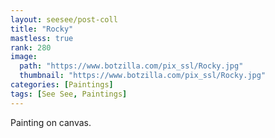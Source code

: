 ```yaml
---
layout: seesee/post-coll
title: "Rocky"
mastless: true
rank: 280
image:
  path: "https://www.botzilla.com/pix_ssl/Rocky.jpg"
  thumbnail: "https://www.botzilla.com/pix_ssl/Rocky.jpg"
categories: [Paintings]
tags: [See See, Paintings]
---
```


Painting on canvas.



